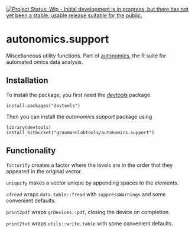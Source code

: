 [![Project Status: Wip - Initial development is in progress, but there has not yet been a stable, usable release suitable for the public.](http://www.repostatus.org/badges/0.1.0/wip.svg)](http://www.repostatus.org/#wip)

# autonomics.support

Miscellaneous utility functions.  Part of [autonomics](https://bitbucket.org/account/user/graumannlabtools/projects/autonomics), the R suite for automated omics data analysis.

## Installation

To install the package, you first need the
[*devtools*](https://github.com/hadley/devtools) package.

```{r}
install.packages("devtools")
```

Then you can install the *autonomics.support* package using

```{r}
library(devtools)
install_bitbucket("graumannlabtools/autonomics.support")
```

## Functionality

`factorify` creates a factor where the levels are in the order that they appeared in the original vector.

`uniquify` makes a vector unique by appending spaces to the elements.

`cfread` wraps `data.table::fread` with `suppressWarnings` and some convenient defaults.

`print2pdf` wraps `grDevices::pdf`, closing the device on completion.

`print2txt` wraps `utils::write.table` with some convenient defaults.